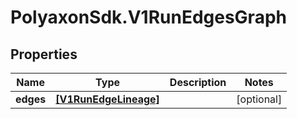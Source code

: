 # PolyaxonSdk.V1RunEdgesGraph

## Properties

Name | Type | Description | Notes
------------ | ------------- | ------------- | -------------
**edges** | [**[V1RunEdgeLineage]**](V1RunEdgeLineage.md) |  | [optional] 


